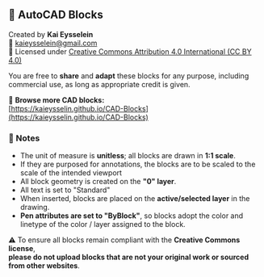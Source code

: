 ## 🧱 AutoCAD Blocks

Created by **Kai Eysselein**  
📧 kaieysselein@gmail.com  
📜 Licensed under [Creative Commons Attribution 4.0 International (CC BY 4.0)](https://creativecommons.org/licenses/by/4.0/)

You are free to **share** and **adapt** these blocks for any purpose, including commercial use, as long as appropriate credit is given.

🔗 **Browse more CAD blocks:**  
[https://kaieysselin.github.io/CAD-Blocks](https://kaieysselin.github.io/CAD-Blocks)

### 📝 Notes

- The unit of measure is **unitless**; all blocks are drawn in **1:1 scale**.
- If they are purposed for annotations, the blocks are to be scaled to the scale of the intended viewport
- All block geometry is created on the **"0" layer**.
- All text is set to "Standard"
- When inserted, blocks are placed on the **active/selected layer** in the drawing.
- **Pen attributes are set to "ByBlock"**, so blocks adopt the color and linetype of the color / layer assigned to the block.

⚠️ To ensure all blocks remain compliant with the **Creative Commons license**,  
**please do not upload blocks that are not your original work or sourced from other websites**.
